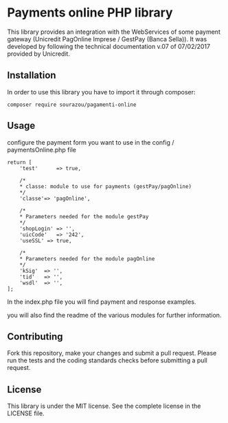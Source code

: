 Payments online PHP library
==========================================


This library provides an integration with the WebServices of some payment gateway (Unicredit PagOnline Imprese / GestPay (Banca Sella)).
It was developed by following the technical documentation v.07 of 07/02/2017 provided by Unicredit.

Installation
------------

In order to use this library you have to import it through composer:

```
composer require sourazou/pagamenti-online
```

Usage
-----

configure the payment form you want to use in the config / paymentsOnline.php file 
```
return [
    'test'		=> true,

    /*
    * classe: module to use for payments (gestPay/pagOnline)
    */
    'classe'=> 'pagOnline',

    /*
    * Parameters needed for the module gestPay
    */
    'shopLogin'	=> '',
    'uicCode' 	=> '242',
    'useSSL' => true,

    /*
    * Parameters needed for the module pagOnline
    */
    'kSig'	=> '',
    'tid'	=> '',
    'wsdl'	=> '',
];
```

In the index.php file you will find payment and response examples.

you will also find the readme of the various modules for further information.

Contributing
------------

Fork this repository, make your changes and submit a pull request.
Please run the tests and the coding standards checks before submitting a pull request.

License
-------

This library is under the MIT license. See the complete license in the LICENSE file.

